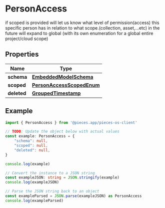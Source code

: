 
# PersonAccess

if scoped is provided will let us know what level of permission(access) this specific person has in relation to what scope.(collection, asset,...etc)  in the future will expand to global (with its own enumeration for a global entire project/cloud scope)

## Properties

Name | Type
------------ | -------------
**schema** | [**EmbeddedModelSchema**](EmbeddedModelSchema)
**scoped** | [**PersonAccessScopedEnum**](PersonAccessScopedEnum)
**deleted** | [**GroupedTimestamp**](GroupedTimestamp)

## Example

```typescript
import { PersonAccess } from '@pieces.app/pieces-os-client'

// TODO: Update the object below with actual values
const example: PersonAccess = {
    "schema": null,
    "scoped": null,
    "deleted": null,
}

console.log(example)

// Convert the instance to a JSON string
const exampleJSON: string = JSON.stringify(example)
console.log(exampleJSON)

// Parse the JSON string back to an object
const exampleParsed = JSON.parse(exampleJSON) as PersonAccess
console.log(exampleParsed)
```


